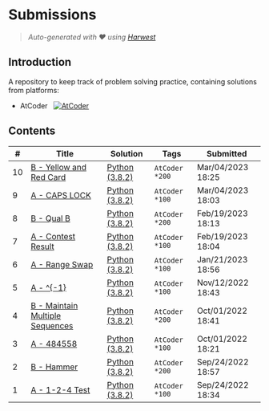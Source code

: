 Submissions
======================
> *Auto-generated with ❤ using [Harwest](https://github.com/nileshsah/harwest-tool)*

## Introduction

A repository to keep track of problem solving practice, containing solutions from platforms:
* AtCoder &nbsp; [![AtCoder](https://run.kaist.ac.kr/badges/atcoder/Anupam_Roy.svg)](https://atcoder.jp/users/Anupam_Roy)


## Contents

| # | Title | Solution | Tags | Submitted |
|---| ----- | -------- | ---- | --------- |
10 | [B - Yellow and Red Card](https://atcoder.jp/contests/abc292/tasks/abc292_b) | [Python (3.8.2)](./atcoder/abc292/B.py) | `AtCoder` `*200` | Mar/04/2023 18:25 | 
9 | [A - CAPS LOCK](https://atcoder.jp/contests/abc292/tasks/abc292_a) | [Python (3.8.2)](./atcoder/abc292/A.py) | `AtCoder` `*100` | Mar/04/2023 18:03 | 
8 | [B - Qual B](https://atcoder.jp/contests/abc290/tasks/abc290_b) | [Python (3.8.2)](./atcoder/abc290/B.py) | `AtCoder` `*200` | Feb/19/2023 18:13 | 
7 | [A - Contest Result](https://atcoder.jp/contests/abc290/tasks/abc290_a) | [Python (3.8.2)](./atcoder/abc290/A.py) | `AtCoder` `*100` | Feb/19/2023 18:04 | 
6 | [A - Range Swap](https://atcoder.jp/contests/abc286/tasks/abc286_a) | [Python (3.8.2)](./atcoder/abc286/A.py) | `AtCoder` `*100` | Jan/21/2023 18:56 | 
5 | [A - ^{-1}](https://atcoder.jp/contests/abc277/tasks/abc277_a) | [Python (3.8.2)](./atcoder/abc277/A.py) | `AtCoder` `*100` | Nov/12/2022 18:43 | 
4 | [B - Maintain Multiple Sequences](https://atcoder.jp/contests/abc271/tasks/abc271_b) | [Python (3.8.2)](./atcoder/abc271/B.py) | `AtCoder` `*200` | Oct/01/2022 18:41 | 
3 | [A - 484558](https://atcoder.jp/contests/abc271/tasks/abc271_a) | [Python (3.8.2)](./atcoder/abc271/A.py) | `AtCoder` `*100` | Oct/01/2022 18:21 | 
2 | [B - Hammer](https://atcoder.jp/contests/abc270/tasks/abc270_b) | [Python (3.8.2)](./atcoder/abc270/B.py) | `AtCoder` `*200` | Sep/24/2022 18:57 | 
1 | [A - 1-2-4 Test](https://atcoder.jp/contests/abc270/tasks/abc270_a) | [Python (3.8.2)](./atcoder/abc270/A.py) | `AtCoder` `*100` | Sep/24/2022 18:34 | 